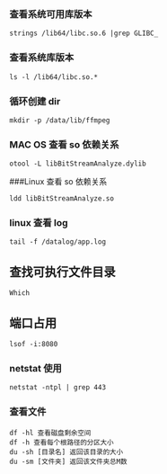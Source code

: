 ### 查看系统可用库版本

```
strings /lib64/libc.so.6 |grep GLIBC_
```

### 查看系统库版本

```
ls -l /lib64/libc.so.*
```

### 循环创建 dir

```
mkdir -p /data/lib/ffmpeg
```

### MAC OS 查看 so 依赖关系

```
otool -L libBitStreamAnalyze.dylib
```

###Linux 查看 so 依赖关系

```
ldd libBitStreamAnalyze.so
```

### linux 查看 log

```
tail -f /datalog/app.log
```



## 查找可执行文件目录

```
Which
```



## 端口占用

```
lsof -i:8080
```



### netstat 使用

```
netstat -ntpl | grep 443
```

### 查看文件

```
df -hl 查看磁盘剩余空间
df -h 查看每个根路径的分区大小
du -sh [目录名] 返回该目录的大小
du -sm [文件夹] 返回该文件夹总M数
```

